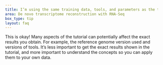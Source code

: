 ```yaml
---
title: I’m using the same training data, tools, and parameters as the tutorial, but I get a different number of transcripts with a significant change in gene expression between the G1E and megakaryocyte cellular states. Why?
area: De novo transcriptome reconstruction with RNA-Seq
box_type: tip
layout: faq
---
```


This is okay! Many aspects of the tutorial can potentially affect the exact results you obtain. For example, the reference genome version used and versions of tools. It’s less important to get the exact results shown in the tutorial, and more important to understand the concepts so you can apply them to your own data.